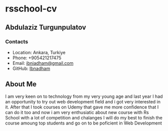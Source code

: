 # rsschool-cv
## Abdulaziz Turgunpulatov

### Contacts

- Location: Ankara, Turkiye
- Phone: +905421217475
- Email: ibniadham@gmail.com
- GitHub: [Ibnadham](https://github.com/ibnadham)
## About Me

I am very keen on to technology from my very young age and last year I had an opportunity to try out web development field and i got very interested in it. 
After that I took courses on Udemy that gave me more confidence that I can do it too and now i am very enthusiatic about new course with Rs School with a lot of competition and chalanges I will do my best to finish the course amoung top students and go on to be poficient in Web Development